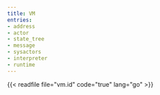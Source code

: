 ```yaml
---
title: VM
entries:
- address
- actor
- state_tree
- message
- sysactors
- interpreter
- runtime
---
```


{{< readfile file="vm.id" code="true" lang="go" >}}
